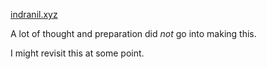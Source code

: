 [indranil.xyz](http://indranil.xyz)

A lot of thought and preparation did _not_ go into making this.

I might revisit this at some point.
